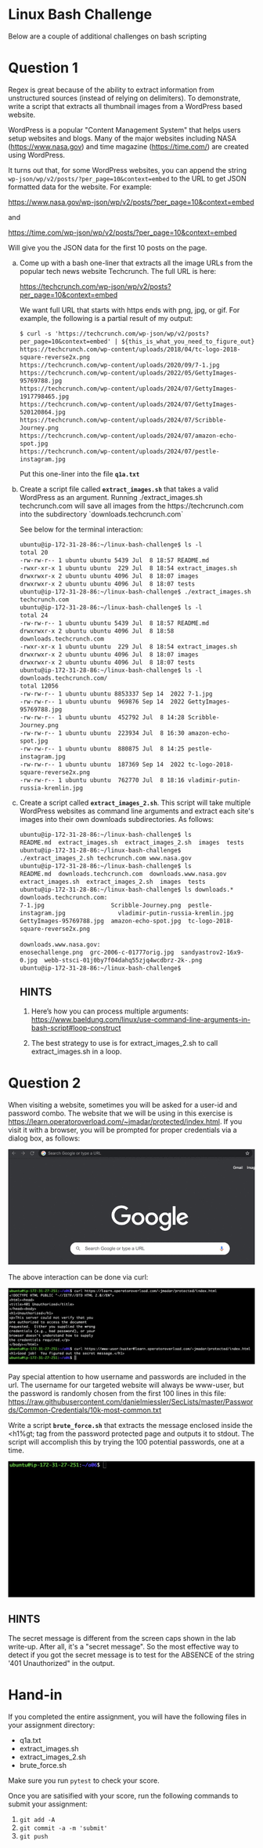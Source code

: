 # Linux Bash Challenge

Below are a couple of additional challenges on bash scripting

# Question 1

Regex is great because of the ability to extract information from unstructured sources
(instead of relying on delimiters). To demonstrate, write a script that extracts all
thumbnail images from a WordPress based website.

WordPress is a popular "Content Management System" that helps users setup websites
and blogs.  Many of the major websites including NASA (https://www.nasa.gov) and
time magazine (https://time.com/) are created using WordPress.

It turns out that, for some WordPress websites, you can append the string
`wp-json/wp/v2/posts/?per_page=10&context=embed` to the URL to get JSON formatted
data for the website.  For example:

https://www.nasa.gov/wp-json/wp/v2/posts/?per_page=10&context=embed

and

https://time.com/wp-json/wp/v2/posts/?per_page=10&context=embed

Will give you the JSON data for the first 10 posts on the page.

<ol type='a'>

<li>
Come up with a bash one-liner that extracts all the image URLs from
the popular tech news website Techcrunch.  The full URL is here:

https://techcrunch.com/wp-json/wp/v2/posts?per_page=10&context=embed

We want full URL that starts with https ends with png, jpg, or gif.
For example, the following is a partial result of my output:

```
$ curl -s 'https://techcrunch.com/wp-json/wp/v2/posts?per_page=10&context=embed' | ${this_is_what_you_need_to_figure_out}
https://techcrunch.com/wp-content/uploads/2018/04/tc-logo-2018-square-reverse2x.png
https://techcrunch.com/wp-content/uploads/2020/09/7-1.jpg
https://techcrunch.com/wp-content/uploads/2022/05/GettyImages-95769788.jpg
https://techcrunch.com/wp-content/uploads/2024/07/GettyImages-1917798465.jpg
https://techcrunch.com/wp-content/uploads/2024/07/GettyImages-520120864.jpg
https://techcrunch.com/wp-content/uploads/2024/07/Scribble-Journey.png
https://techcrunch.com/wp-content/uploads/2024/07/amazon-echo-spot.jpg
https://techcrunch.com/wp-content/uploads/2024/07/pestle-instagram.jpg
```

Put this one-liner into the file **`q1a.txt`**
</li>

<li>
Create a script file called <strong><code>extract_images.sh</code></strong> that
takes a valid WordPress as an argument.  Running ./extract_images.sh techcrunch.com will
save all images from the https://techcrunch.com into the subdirectory
`downloads.techcrunch.com`

See below for the terminal interaction:

```
ubuntu@ip-172-31-28-86:~/linux-bash-challenge$ ls -l
total 20
-rw-rw-r-- 1 ubuntu ubuntu 5439 Jul  8 18:57 README.md
-rwxr-xr-x 1 ubuntu ubuntu  229 Jul  8 18:54 extract_images.sh
drwxrwxr-x 2 ubuntu ubuntu 4096 Jul  8 18:07 images
drwxrwxr-x 2 ubuntu ubuntu 4096 Jul  8 18:07 tests
ubuntu@ip-172-31-28-86:~/linux-bash-challenge$ ./extract_images.sh techcrunch.com
ubuntu@ip-172-31-28-86:~/linux-bash-challenge$ ls -l
total 24
-rw-rw-r-- 1 ubuntu ubuntu 5439 Jul  8 18:57 README.md
drwxrwxr-x 2 ubuntu ubuntu 4096 Jul  8 18:58 downloads.techcrunch.com
-rwxr-xr-x 1 ubuntu ubuntu  229 Jul  8 18:54 extract_images.sh
drwxrwxr-x 2 ubuntu ubuntu 4096 Jul  8 18:07 images
drwxrwxr-x 2 ubuntu ubuntu 4096 Jul  8 18:07 tests
ubuntu@ip-172-31-28-86:~/linux-bash-challenge$ ls -l downloads.techcrunch.com/
total 12056
-rw-rw-r-- 1 ubuntu ubuntu 8853337 Sep 14  2022 7-1.jpg
-rw-rw-r-- 1 ubuntu ubuntu  969876 Sep 14  2022 GettyImages-95769788.jpg
-rw-rw-r-- 1 ubuntu ubuntu  452792 Jul  8 14:28 Scribble-Journey.png
-rw-rw-r-- 1 ubuntu ubuntu  223934 Jul  8 16:30 amazon-echo-spot.jpg
-rw-rw-r-- 1 ubuntu ubuntu  880875 Jul  8 14:25 pestle-instagram.jpg
-rw-rw-r-- 1 ubuntu ubuntu  187369 Sep 14  2022 tc-logo-2018-square-reverse2x.png
-rw-rw-r-- 1 ubuntu ubuntu  762770 Jul  8 18:16 vladimir-putin-russia-kremlin.jpg
```
</li>

<li>
Create a script called <strong><code>extract_images_2.sh</code></strong>.  This script will take multiple WordPress
websites as command line arguments and extract each site's images into their own
downloads subdirectories.  As follows:

```
ubuntu@ip-172-31-28-86:~/linux-bash-challenge$ ls
README.md  extract_images.sh  extract_images_2.sh  images  tests
ubuntu@ip-172-31-28-86:~/linux-bash-challenge$ ./extract_images_2.sh techcrunch.com www.nasa.gov
ubuntu@ip-172-31-28-86:~/linux-bash-challenge$ ls
README.md  downloads.techcrunch.com  downloads.www.nasa.gov  extract_images.sh  extract_images_2.sh  images  tests
ubuntu@ip-172-31-28-86:~/linux-bash-challenge$ ls downloads.*
downloads.techcrunch.com:
7-1.jpg                   Scribble-Journey.png  pestle-instagram.jpg               vladimir-putin-russia-kremlin.jpg
GettyImages-95769788.jpg  amazon-echo-spot.jpg  tc-logo-2018-square-reverse2x.png

downloads.www.nasa.gov:
enosechallenge.png  grc-2006-c-01777orig.jpg  sandyastrov2-16x9-0.jpg  webb-stsci-01j0by7f04dahq55zjq4wcdbrz-2k-.png
ubuntu@ip-172-31-28-86:~/linux-bash-challenge$ 
```

## HINTS

1. Here’s how you can process multiple arguments:
   https://www.baeldung.com/linux/use-command-line-arguments-in-bash-script#loop-construct

2. The best strategy to use is for extract_images_2.sh to call extract_images.sh in a loop.
</li>

</ol>

# Question 2

When visiting a website, sometimes you will be asked for a user-id and
password combo.  The website that we will be using in this exercise is
https://learn.operatoroverload.com/~jmadar/protected/index.html.
If you visit it with a browser, you will be prompted for proper credentials
via a dialog box, as follows:

![basic auth with browser](images/image1.gif)

The above interaction can be done via curl:

![basic auth with curl](images/image8.png)

Pay special attention to how username and passwords are included in the url.
The username for our targeted website will always be www-user, but the
password is randomly chosen from the first 100 lines in this file:
https://raw.githubusercontent.com/danielmiessler/SecLists/master/Passwords/Common-Credentials/10k-most-common.txt 

Write a script **`brute_force.sh`** that extracts the message enclosed inside the
&lt;h1%gt; tag from the password protected page and outputs it to stdout.  The
script will accomplish this by trying the 100 potential passwords, one at a time.  

![brute force password hacking](images/image7.gif)

## HINTS

The secret message is different from the screen caps shown in the lab write-up.
After all, it's a "secret message".  So the most effective way to detect if you
got the secret message is to test for the ABSENCE of the string '401 Unauthorized"
in the output.

# Hand-in

If you completed the entire assignment, you will have the following files
in your assignment directory:

- q1a.txt
- extract_images.sh
- extract_images_2.sh
- brute_force.sh

Make sure you run `pytest` to check your score.

Once you are satisified with your score, run the following commands to submit your assignment:

1. `git add -A`
2. `git commit -a -m 'submit'`
3. `git push`
